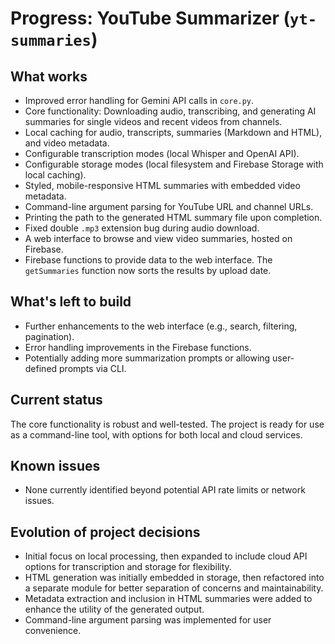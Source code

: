 # Progress: YouTube Summarizer (`yt-summaries`)

## What works
-   Improved error handling for Gemini API calls in `core.py`.
-   Core functionality: Downloading audio, transcribing, and generating AI summaries for single videos and recent videos from channels.
-   Local caching for audio, transcripts, summaries (Markdown and HTML), and video metadata.
-   Configurable transcription modes (local Whisper and OpenAI API).
-   Configurable storage modes (local filesystem and Firebase Storage with local caching).
-   Styled, mobile-responsive HTML summaries with embedded video metadata.
-   Command-line argument parsing for YouTube URL and channel URLs.
-   Printing the path to the generated HTML summary file upon completion.
-   Fixed double `.mp3` extension bug during audio download.
-   A web interface to browse and view video summaries, hosted on Firebase.
-   Firebase functions to provide data to the web interface. The `getSummaries` function now sorts the results by upload date.

## What's left to build
-   Further enhancements to the web interface (e.g., search, filtering, pagination).
-   Error handling improvements in the Firebase functions.
-   Potentially adding more summarization prompts or allowing user-defined prompts via CLI.

## Current status
The core functionality is robust and well-tested. The project is ready for use as a command-line tool, with options for both local and cloud services.

## Known issues
-   None currently identified beyond potential API rate limits or network issues.

## Evolution of project decisions
-   Initial focus on local processing, then expanded to include cloud API options for transcription and storage for flexibility.
-   HTML generation was initially embedded in storage, then refactored into a separate module for better separation of concerns and maintainability.
-   Metadata extraction and inclusion in HTML summaries were added to enhance the utility of the generated output.
-   Command-line argument parsing was implemented for user convenience.
